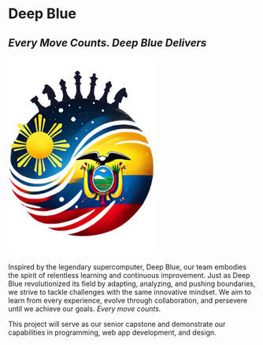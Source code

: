 # **Deep Blue**
## *Every Move Counts. Deep Blue Delivers*

<img src="Milestones/Milestone-1/Marketing%20Materials/Logo.png" alt="Deep Blue Logo" width="300">

Inspired by the legendary supercomputer, Deep Blue, our team embodies the spirit of relentless learning and continuous improvement. Just as Deep Blue revolutionized its field by adapting, analyzing, and pushing boundaries, we strive to tackle challenges with the same innovative mindset. We aim to learn from every experience, evolve through collaboration, and persevere until we achieve our goals. *Every move counts.*

This project will serve as our senior capstone and demonstrate our capabilities in programming, web app development, and design. 
